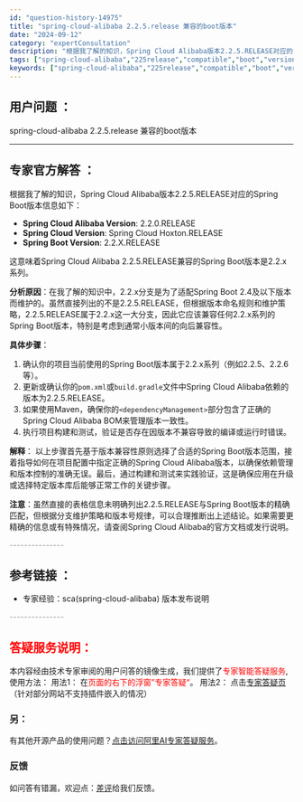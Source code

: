 ```yaml
---
id: "question-history-14975"
title: "spring-cloud-alibaba 2.2.5.release 兼容的boot版本"
date: "2024-09-12"
category: "expertConsultation"
description: "根据我了解的知识，Spring Cloud Alibaba版本2.2.5.RELEASE对应的Spring Boot版本信息如下：- **Spring Cloud Alibaba Version**: 2.2.0.RELEASE- **Spring Cloud Version**: Spring C"
tags: ["spring-cloud-alibaba","225release","compatible","boot","version"]
keywords: ["spring-cloud-alibaba","225release","compatible","boot","version"]
---
```


## 用户问题 ： 
 spring-cloud-alibaba 2.2.5.release 兼容的boot版本  

---------------
## 专家官方解答 ：

根据我了解的知识，Spring Cloud Alibaba版本2.2.5.RELEASE对应的Spring Boot版本信息如下：

- **Spring Cloud Alibaba Version**: 2.2.0.RELEASE
- **Spring Cloud Version**: Spring Cloud Hoxton.RELEASE
- **Spring Boot Version**: 2.2.X.RELEASE

这意味着Spring Cloud Alibaba 2.2.5.RELEASE兼容的Spring Boot版本是2.2.x系列。

**分析原因**：在我了解的知识中，2.2.x分支是为了适配Spring Boot 2.4及以下版本而维护的。虽然直接列出的不是2.2.5.RELEASE，但根据版本命名规则和维护策略，2.2.5.RELEASE属于2.2.x这一大分支，因此它应该兼容任何2.2.x系列的Spring Boot版本，特别是考虑到通常小版本间的向后兼容性。

**具体步骤**：
1. 确认你的项目当前使用的Spring Boot版本属于2.2.x系列（例如2.2.5、2.2.6等）。
2. 更新或确认你的`pom.xml`或`build.gradle`文件中Spring Cloud Alibaba依赖的版本为2.2.5.RELEASE。
3. 如果使用Maven，确保你的`<dependencyManagement>`部分包含了正确的Spring Cloud Alibaba BOM来管理版本一致性。
4. 执行项目构建和测试，验证是否存在因版本不兼容导致的编译或运行时错误。

**解释**：
以上步骤首先基于版本兼容性原则选择了合适的Spring Boot版本范围，接着指导如何在项目配置中指定正确的Spring Cloud Alibaba版本，以确保依赖管理和版本控制的准确无误。最后，通过构建和测试来实践验证，这是确保应用在升级或选择特定版本库后能够正常工作的关键步骤。

**注意**：虽然直接的表格信息未明确列出2.2.5.RELEASE与Spring Boot版本的精确匹配，但根据分支维护策略和版本号规律，可以合理推断出上述结论。如果需要更精确的信息或有特殊情况，请查阅Spring Cloud Alibaba的官方文档或发行说明。


<font color="#949494">---------------</font> 


## 参考链接 ：

* 专家经验：sca(spring-cloud-alibaba) 版本发布说明 


 <font color="#949494">---------------</font> 
 


## <font color="#FF0000">答疑服务说明：</font> 

本内容经由技术专家审阅的用户问答的镜像生成，我们提供了<font color="#FF0000">专家智能答疑服务</font>,使用方法：
用法1： 在<font color="#FF0000">页面的右下的浮窗”专家答疑“</font>。
用法2： 点击[专家答疑页](https://answer.opensource.alibaba.com/docs/intro)（针对部分网站不支持插件嵌入的情况）
### 另：


有其他开源产品的使用问题？[点击访问阿里AI专家答疑服务](https://answer.opensource.alibaba.com/docs/intro)。
### 反馈
如问答有错漏，欢迎点：[差评](https://ai.nacos.io/user/feedbackByEnhancerGradePOJOID?enhancerGradePOJOId=17091)给我们反馈。
